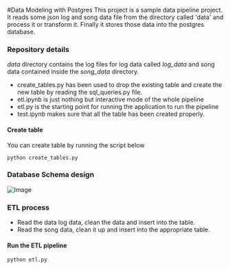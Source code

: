 #Data Modeling with Postgres
This project is a sample data pipeline project. 
It reads some json log and song data file from the directory
called 'data' and process it or transform it. Finally it stores 
those data into the postgres database. 

### Repository details
*data* directory contains the log files for log data called *log_data*
and song data contained inside the *song_data* directory. 
* create_tables.py has been used to drop the existing table and 
create the new table by reading the sql_queries.py file. 
* etl.ipynb is just nothing but interactive mode of the whole pipeline
* etl.py is the starting point for running the application to run the pipeline
* test.ipynb makes sure that all the table has been created properly. 
#### Create table
You can create table by running the script below
```
python create_tables.py
```
### Database Schema design
 ![Image](https://github.com/nanofaroque/data-engineering-udacity/blob/master/Project1/project1.png)

### ETL process
* Read the data log data, clean the data and insert into the table.
* Read the song data, clean it up and insert into the appropriate table.
#### Run the ETL pipeline
```.env
python etl.py
```
